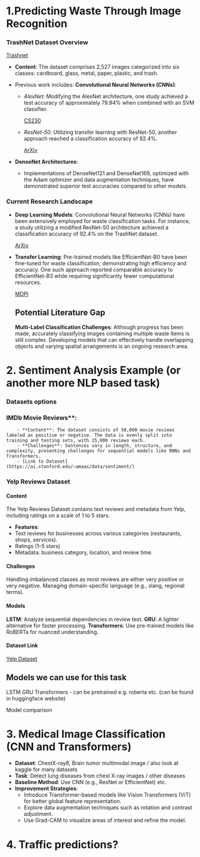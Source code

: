 # 1.Predicting Waste Through Image Recognition

### TrashNet Dataset Overview
[Trashnet](https://universe.roboflow.com/polygence-project/trashnet-a-set-of-annotated-images-of-trash-that-can-be-used-for-object-detection/browse?queryText=&pageSize=50&startingIndex=0&browseQuery=true)

- **Content**: The dataset comprises 2,527 images categorized into six classes: cardboard, glass, metal, paper, plastic, and trash.
- Previous work includes:
  **Convolutional Neural Networks (CNNs)**:
    - *AlexNet*: Modifying the AlexNet architecture, one study achieved a test accuracy of approximately 79.94% when combined with an SVM classifier.
        
        [CS230](https://cs230.stanford.edu/projects_spring_2020/reports/38847029.pdf?utm_source=chatgpt.com)
        
    - *ResNet-50*: Utilizing transfer learning with ResNet-50, another approach reached a classification accuracy of 92.4%.
        
        [ArXiv](https://arxiv.org/abs/2011.01353?utm_source=chatgpt.com)
        
- **DenseNet Architectures**:
    - Implementations of DenseNet121 and DenseNet169, optimized with the Adam optimizer and data augmentation techniques, have demonstrated superior test accuracies compared to other models.

### Current Research Landscape

- **Deep Learning Models**: Convolutional Neural Networks (CNNs) have been extensively employed for waste classification tasks. For instance, a study utilizing a modified ResNet-50 architecture achieved a classification accuracy of 92.4% on the TrashNet dataset.
    
    [ArXiv](https://arxiv.org/abs/2011.01353?utm_source=chatgpt.com)
    
- **Transfer Learning**: Pre-trained models like EfficientNet-B0 have been fine-tuned for waste classification, demonstrating high efficiency and accuracy. One such approach reported comparable accuracy to EfficientNet-B3 while requiring significantly fewer computational resources.
    
    [MDPI](https://www.mdpi.com/2071-1050/14/12/7222?utm_source=chatgpt.com)
    
    ## Potential Literature Gap
    
    **Multi-Label Classification Challenges**: Although progress has been made, accurately classifying images containing multiple waste items is still complex. Developing models that can effectively handle overlapping objects and varying spatial arrangements is an ongoing research area.
    
# 2. Sentiment Analysis Example (or another more NLP based task)
    
 ### **Datasets options**
    
   ### IMDb Movie Reviews**:
        - **Content**: The dataset consists of 50,000 movie reviews labeled as positive or negative. The data is evenly split into training and testing sets, with 25,000 reviews each.
        - **Challenges**: Sentences vary in length, structure, and complexity, presenting challenges for sequential models like RNNs and Transformers.
        - [Link to Dataset](https://ai.stanford.edu/~amaas/data/sentiment/)

        
   ### **Yelp Reviews Dataset**

   #### **Content**
   The Yelp Reviews Dataset contains text reviews and metadata from Yelp, including ratings on a scale of 1 to 5 stars.
    
   - **Features**:
   - Text reviews for businesses across various categories (restaurants, shops, services).
   - Ratings (1–5 stars)
   - Metadata: business category, location, and review time.
    
   #### **Challenges**
   Handling imbalanced classes as most reviews are either very positive or very negative.
   Managing domain-specific language (e.g., slang, regional terms).
    
   #### **Models**
   **LSTM**: Analyze sequential dependencies in review text.
   **GRU**: A lighter alternative for faster processing.
   **Transformers**: Use pre-trained models like RoBERTa for nuanced understanding.
    
   #### **Dataset Link**
   [Yelp Dataset](https://www.yelp.com/dataset)
        
   ## Models we can use for this task 
   LSTM
   GRU
   Transformers - can be pretrained e.g. roberta etc. (can be found in huggingface website)
        
   Model comparison
    

# **3. Medical Image Classification (CNN and Transformers)**

- **Dataset**: ChestX-ray8, Brain tumor multimodal image  / also look at kaggle for many datasets
- **Task**: Detect lung diseases from chest X-ray images / other diseases
- **Baseline Method**: Use CNN (e.g., ResNet or EfficientNet) etc. 
- **Improvement Strategies**:
    - Introduce Transformer-based models like Vision Transformers (ViT) for better global feature representation.
    - Explore data augmentation techniques such as rotation and contrast adjustment.
    - Use Grad-CAM to visualize areas of interest and refine the model.

# 4. Traffic predictions?
